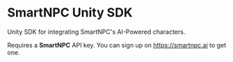 # SmartNPC Unity SDK

Unity SDK for integrating SmartNPC's AI-Powered characters.

Requires a **SmartNPC** API key. You can sign up on https://smartnpc.ai to get one.
